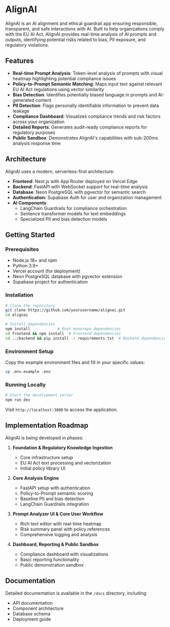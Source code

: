 # AlignAI

AlignAI is an AI alignment and ethical guardrail app ensuring responsible, transparent, and safe interactions with AI. Built to help organizations comply with the EU AI Act, AlignAI provides real-time analysis of AI prompts and outputs, identifying potential risks related to bias, PII exposure, and regulatory violations.

## Features

- **Real-time Prompt Analysis**: Token-level analysis of prompts with visual heatmap highlighting potential compliance issues
- **Policy-to-Prompt Semantic Matching**: Maps input text against relevant EU AI Act regulations using vector similarity
- **Bias Detection**: Identifies potentially biased language in prompts and AI-generated content
- **PII Detection**: Flags personally identifiable information to prevent data leakage
- **Compliance Dashboard**: Visualizes compliance trends and risk factors across your organization
- **Detailed Reports**: Generates audit-ready compliance reports for regulatory purposes
- **Public Sandbox**: Demonstrates AlignAI's capabilities with sub-200ms analysis response time

## Architecture

AlignAI uses a modern, serverless-first architecture:

- **Frontend**: Next.js with App Router deployed on Vercel Edge
- **Backend**: FastAPI with WebSocket support for real-time analysis
- **Database**: Neon PostgreSQL with pgvector for semantic search
- **Authentication**: Supabase Auth for user and organization management
- **AI Components**:
  - LangChain Guardrails for compliance orchestration
  - Sentence transformer models for text embeddings
  - Specialized PII and bias detection models

## Getting Started

### Prerequisites

- Node.js 18+ and npm
- Python 3.9+
- Vercel account (for deployment)
- Neon PostgreSQL database with pgvector extension
- Supabase project for authentication

### Installation

```bash
# Clone the repository
git clone https://github.com/yourusername/alignai.git
cd alignai

# Install dependencies
npm install            # Root monorepo dependencies
cd frontend && npm install  # Frontend dependencies
cd ../backend && pip install -r requirements.txt  # Backend dependencies
```

### Environment Setup

Copy the example environment files and fill in your specific values:

```bash
cp .env.example .env
```

### Running Locally

```bash
# Start the development server
npm run dev
```

Visit `http://localhost:3000` to access the application.

## Implementation Roadmap

AlignAI is being developed in phases:

1. **Foundation & Regulatory Knowledge Ingestion**
   - Core infrastructure setup
   - EU AI Act text processing and vectorization
   - Initial policy library UI

2. **Core Analysis Engine**
   - FastAPI setup with authentication
   - Policy-to-Prompt semantic scoring
   - Baseline PII and bias detection
   - LangChain Guardrails integration

3. **Prompt Analyzer UI & Core User Workflow**
   - Rich text editor with real-time heatmap
   - Risk summary panel with policy references
   - Comprehensive logging and analysis

4. **Dashboard, Reporting & Public Sandbox**
   - Compliance dashboard with visualizations
   - Basic reporting functionality
   - Public demonstration sandbox

## Documentation

Detailed documentation is available in the `/docs` directory, including:

- API documentation
- Component architecture
- Database schema
- Deployment guide
